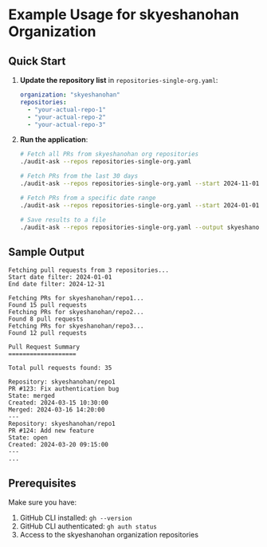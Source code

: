 # Example Usage for skyeshanohan Organization

## Quick Start

1. **Update the repository list** in `repositories-single-org.yaml`:
   ```yaml
   organization: "skyeshanohan"
   repositories:
     - "your-actual-repo-1"
     - "your-actual-repo-2"
     - "your-actual-repo-3"
   ```

2. **Run the application**:
   ```bash
   # Fetch all PRs from skyeshanohan org repositories
   ./audit-ask --repos repositories-single-org.yaml
   
   # Fetch PRs from the last 30 days
   ./audit-ask --repos repositories-single-org.yaml --start 2024-11-01
   
   # Fetch PRs from a specific date range
   ./audit-ask --repos repositories-single-org.yaml --start 2024-01-01 --end 2024-12-31
   
   # Save results to a file
   ./audit-ask --repos repositories-single-org.yaml --output skyeshanohan-prs.txt
   ```

## Sample Output

```
Fetching pull requests from 3 repositories...
Start date filter: 2024-01-01
End date filter: 2024-12-31

Fetching PRs for skyeshanohan/repo1...
Found 15 pull requests
Fetching PRs for skyeshanohan/repo2...
Found 8 pull requests
Fetching PRs for skyeshanohan/repo3...
Found 12 pull requests

Pull Request Summary
===================

Total pull requests found: 35

Repository: skyeshanohan/repo1
PR #123: Fix authentication bug
State: merged
Created: 2024-03-15 10:30:00
Merged: 2024-03-16 14:20:00
---
Repository: skyeshanohan/repo1
PR #124: Add new feature
State: open
Created: 2024-03-20 09:15:00
---
...
```

## Prerequisites

Make sure you have:
1. GitHub CLI installed: `gh --version`
2. GitHub CLI authenticated: `gh auth status`
3. Access to the skyeshanohan organization repositories
